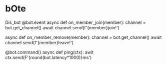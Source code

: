 # bOte
Dis_bot
@bot.event
async def on_member_join(member):
  channel = bot.get_channel()
  await channel.send(f'{member}join!')

async def on_member_remove(member):
  channel = bot.get_channel()
  await channel.send(f'{member}leave!')
 
@bot.command()
async def ping(ctx):
  awit ctx.send(F'{round(bot.latency*1000)}ms')
